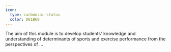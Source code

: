 ```yaml
---
icon:
  type: carbon:ai-status
  color: D81B60
---
```


The aim of this module is to develop students' knowledge and understanding of determinants of sports and exercise performance from the perspectives of ... 
